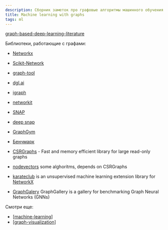 ```yaml
---
description: Сборник заметок про графовые алгоритмы машинного обучения
title: Machine learning with graphs
tags: ml
---
```


[graph-based-deep-learning-literature](https://github.com/naganandy/graph-based-deep-learning-literature)

Библиотеки, работающие с графами:

- [Networkx](https://networkx.org/)
- [Scikit-Network](https://scikit-network.readthedocs.io/en/latest/index.html#)
- [graph-tool](https://graph-tool.skewed.de/)
- [dgl.ai](https://www.dgl.ai/)
- [igraph](https://igraph.org/)
- [networkit](https://networkit.github.io/)
- [SNAP](https://snap.stanford.edu/snap/)
- [deep snap](https://snap.stanford.edu/deepsnap/)
- [GraphGym](https://github.com/snap-stanford/GraphGym)
- [Бенчмарк](https://www.timlrx.com/blog/benchmark-of-popular-graph-network-packages-v2)

- [CSRGraphs](https://github.com/VHRanger/CSRGraph) - Fast and memory efficient library for large read-only graphs
- [nodevectors](https://github.com/VHRanger/nodevectors) some alghoritms, depends on CSRGraphs
- [karateclub](https://github.com/benedekrozemberczki/KarateClub) is an unsupervised machine learning extension library for [NetworkX](https://networkx.org/)

- [GraphGalery](https://github.com/EdisonLeeeee/GraphGallery) GraphGallery is a gallery for benchmarking Graph Neural Networks (GNNs)

Смотри еще:

- [[machine-learning]]
- [[graph-visualization]]

[//begin]: # "Autogenerated link references for markdown compatibility"
[machine-learning]: machine-learning "Алгоритмы машинного обучения"
[graph-visualization]: ../notes/graph-visualization "Graph-visualization"
[//end]: # "Autogenerated link references"